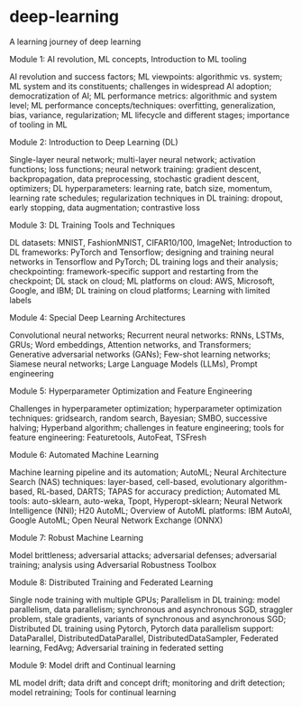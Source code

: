 # deep-learning

A learning journey of deep learning

Module 1: AI revolution, ML concepts, Introduction to ML tooling

AI revolution and success factors; ML viewpoints: algorithmic vs. system; ML system and its
constituents; challenges in widespread AI adoption; democratization of AI; ML performance
metrics: algorithmic and system level; ML performance concepts/techniques: overfitting,
generalization, bias, variance, regularization; ML lifecycle and different stages; importance of
tooling in ML

Module 2: Introduction to Deep Learning (DL)

Single-layer neural network; multi-layer neural network; activation functions; loss functions;
neural network training: gradient descent, backpropagation, data preprocessing, stochastic
gradient descent, optimizers; DL hyperparameters: learning rate, batch size, momentum,
learning rate schedules; regularization techniques in DL training: dropout, early stopping, data
augmentation; contrastive loss

Module 3: DL Training Tools and Techniques

DL datasets: MNIST, FashionMNIST, CIFAR10/100, ImageNet; Introduction to DL frameworks:
PyTorch and Tensorflow; designing and training neural networks in Tensorflow and PyTorch; DL
training logs and their analysis; checkpointing: framework-specific support and restarting from
the checkpoint; DL stack on cloud; ML platforms on cloud: AWS, Microsoft, Google, and IBM;
DL training on cloud platforms; Learning with limited labels

Module 4: Special Deep Learning Architectures

Convolutional neural networks; Recurrent neural networks: RNNs, LSTMs, GRUs; Word
embeddings, Attention networks, and Transformers; Generative adversarial networks (GANs);
Few-shot learning networks; Siamese neural networks; Large Language Models (LLMs), Prompt
engineering

Module 5: Hyperparameter Optimization and Feature Engineering

Challenges in hyperparameter optimization; hyperparameter optimization techniques: gridsearch, random search, Bayesian; SMBO, successive halving; Hyperband algorithm; challenges
in feature engineering; tools for feature engineering: Featuretools, AutoFeat, TSFresh

Module 6: Automated Machine Learning

Machine learning pipeline and its automation; AutoML; Neural Architecture Search (NAS)
techniques: layer-based, cell-based, evolutionary algorithm-based, RL-based, DARTS; TAPAS
for accuracy prediction; Automated ML tools: auto-sklearn, auto-weka, Tpopt, Hyperopt-sklearn;
Neural Network Intelligence (NNI); H20 AutoML; Overview of AutoML platforms: IBM
AutoAI, Google AutoML; Open Neural Network Exchange (ONNX)

Module 7: Robust Machine Learning

Model brittleness; adversarial attacks; adversarial defenses; adversarial training; analysis using
Adversarial Robustness Toolbox

Module 8: Distributed Training and Federated Learning

Single node training with multiple GPUs; Parallelism in DL training: model parallelism, data
parallelism; synchronous and asynchronous SGD, straggler problem, stale gradients, variants of
synchronous and asynchronous SGD; Distributed DL training using Pytorch,
Pytorch data parallelism support: DataParallel, DistributedDataParallel, DistributedDataSampler,
Federated learning, FedAvg; Adversarial training in federated setting

Module 9: Model drift and Continual learning

ML model drift; data drift and concept drift; monitoring and drift detection; model retraining;
Tools for continual learning